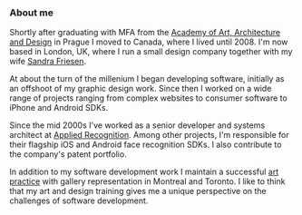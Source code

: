 ### About me

Shortly after graduating with MFA from the [Academy of Art, Architecture and Design](https://www.umprum.cz/web/en/) in Prague I moved to Canada, where I lived until 2008. I'm now based in London, UK, where I run a small design company together with my wife [Sandra Friesen](https://sandrafriesen.com).

At about the turn of the millenium I began developing software, initially as an offshoot of my graphic design work. Since then I worked on a wide range of projects ranging from complex websites to consumer software to iPhone and Android SDKs.

Since the mid 2000s I've worked as a senior developer and systems architect at [Applied Recognition](https://www.appliedrecognition.com). Among other projects, I'm responsible for their flagship iOS and Android face recognition SDKs. I also contribute to the company's patent portfolio.

In addition to my software development work I maintain a successful [art practice](https://jakubdolejs.com) with gallery representation in Montreal and Toronto. I like to think that my art and design training gives me a unique perspective on the challenges of software development.
